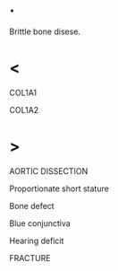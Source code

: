 # .

Brittle bone disese.

# <

COL1A1

COL1A2

# >

AORTIC DISSECTION

Proportionate short stature

Bone defect

Blue conjunctiva

Hearing deficit

FRACTURE
